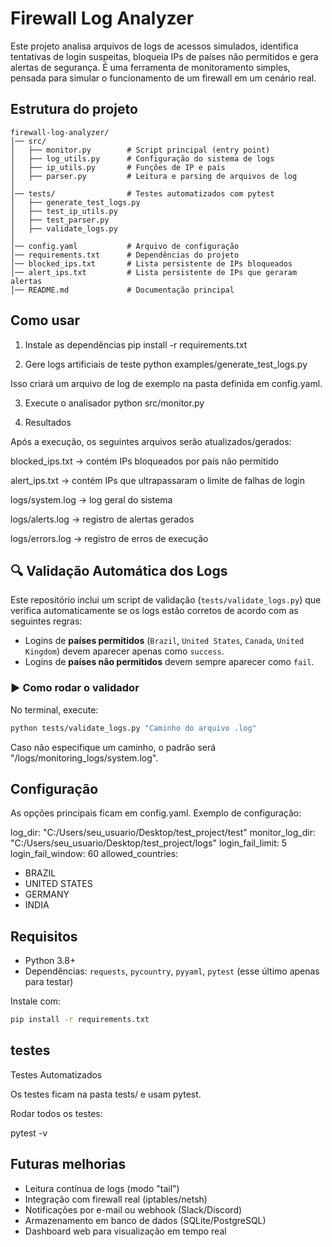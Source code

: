 # Firewall Log Analyzer

Este projeto analisa arquivos de logs de acessos simulados, identifica tentativas de login suspeitas, bloqueia IPs de países não permitidos e gera alertas de segurança.
É uma ferramenta de monitoramento simples, pensada para simular o funcionamento de um firewall em um cenário real.

## Estrutura do projeto

```
firewall-log-analyzer/
│── src/
│   ├── monitor.py        # Script principal (entry point)
│   ├── log_utils.py      # Configuração do sistema de logs
│   ├── ip_utils.py       # Funções de IP e país
│   ├── parser.py         # Leitura e parsing de arquivos de log
│
│── tests/                # Testes automatizados com pytest
│   ├── generate_test_logs.py
│   ├── test_ip_utils.py
│   ├── test_parser.py
│   ├── validate_logs.py
│
│── config.yaml           # Arquivo de configuração
│── requirements.txt      # Dependências do projeto
│── blocked_ips.txt       # Lista persistente de IPs bloqueados
│── alert_ips.txt         # Lista persistente de IPs que geraram alertas
│── README.md             # Documentação principal
```

## Como usar

1. Instale as dependências
pip install -r requirements.txt

2. Gere logs artificiais de teste
python examples/generate_test_logs.py

Isso criará um arquivo de log de exemplo na pasta definida em config.yaml.

3. Execute o analisador
python src/monitor.py

4. Resultados

Após a execução, os seguintes arquivos serão atualizados/gerados:

blocked_ips.txt → contém IPs bloqueados por país não permitido

alert_ips.txt → contém IPs que ultrapassaram o limite de falhas de login

logs/system.log → log geral do sistema

logs/alerts.log → registro de alertas gerados

logs/errors.log → registro de erros de execução

## 🔍 Validação Automática dos Logs

Este repositório inclui um script de validação (`tests/validate_logs.py`) que verifica automaticamente se os logs estão corretos de acordo com as seguintes regras:

- Logins de **países permitidos** (`Brazil`, `United States`, `Canada`, `United Kingdom`) devem aparecer apenas como `success`.
- Logins de **países não permitidos** devem sempre aparecer como `fail`.

### ▶️ Como rodar o validador

No terminal, execute:

```bash
python tests/validate_logs.py "Caminho do arquivo .log"
```
Caso não especifique um caminho, o padrão será "/logs/monitoring_logs/system.log".


## Configuração

As opções principais ficam em config.yaml.
Exemplo de configuração:

log_dir: "C:/Users/seu_usuario/Desktop/test_project/test"
monitor_log_dir: "C:/Users/seu_usuario/Desktop/test_project/logs"
login_fail_limit: 5
login_fail_window: 60
allowed_countries:
  - BRAZIL
  - UNITED STATES
  - GERMANY
  - INDIA

## Requisitos

- Python 3.8+
- Dependências: `requests`, `pycountry`, `pyyaml`, `pytest` (esse último apenas para testar)

Instale com:
```bash
pip install -r requirements.txt
```
## testes
Testes Automatizados

Os testes ficam na pasta tests/ e usam pytest.

Rodar todos os testes:

pytest -v

## Futuras melhorias

- Leitura contínua de logs (modo "tail")
- Integração com firewall real (iptables/netsh)
- Notificações por e-mail ou webhook (Slack/Discord)
- Armazenamento em banco de dados (SQLite/PostgreSQL)
- Dashboard web para visualização em tempo real
